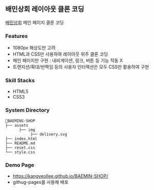 ## 배민상회 레이아웃 클론 코딩

[배민상회](https://mart.baemin.com/) 메인 페이지 클론 코딩

### Features

- 1080px 해상도만 고려
- HTML과 CSS만 사용하여 레이아웃 위주 클론 코딩
- 메인 페이지만 구현 : 내비게이션, 링크, 버튼 등 기능 작동 X
- 트랜지션/확대/반짝임 등의 사용자 인터랙션은 모두 CSS만 활용하여 구현

### Skill Stacks

- HTML5
- CSS3

### System Directory

```
📁BAEMINS-SHOP
├── assets
      ├── img
           ├── delivery.svg
├── index.html
├── README.md
├── reset.css
└── style.css
```

### Demo Page

- https://kangyeollee.github.io/BAEMIN-SHOP/
- githug-pages를 사용해 배포
